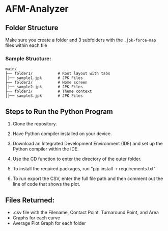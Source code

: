 # AFM-Analyzer

## Folder Structure
Make sure you create a folder and 3 subfolders with the `.jpk-force-map` files within each file

### Sample Structure:
```
main/
├── folder1/           # Root layout with tabs
│├── sample1.jpk       # JPK Files
├── folder2/           # Home screen
│├── sample2.jpk       # JPK Files
├── folder3/           # Theme context
│├── sample3.jpk       # JPK Files
```

## Steps to Run the Python Program
1. Clone the repository.

2. Have Python compiler installed on your device.

3. Download an Integrated Development Environment (IDE) and set up the Python compiler within the IDE.

4. Use the CD function to enter the directory of the outer folder.

5. To install the required packages, run "pip install -r requirements.txt"

6. To run export the CSV, enter the full file path and then comment out the line of code that shows the plot.

## Files Returned:
- .csv file with the Filename, Contact Point, Turnaround Point, and Area
- Graphs for each curve
- Average Plot Graph for each folder 
